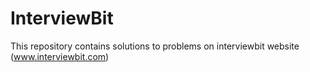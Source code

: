 # InterviewBit
This repository contains solutions to problems on interviewbit website (www.interviewbit.com)
